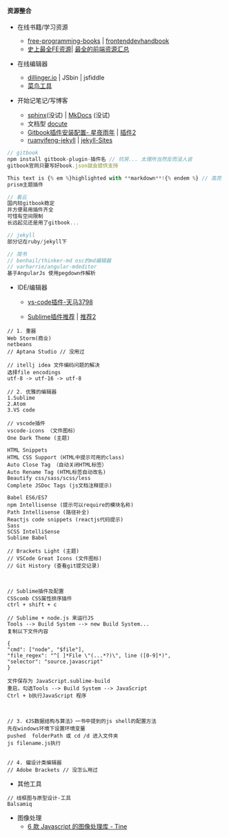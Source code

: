 #### **资源整合**

* 在线书籍/学习资源

  * [free-programming-books](https://github.com/vhf/free-programming-books/blob/master/free-programming-books.md) \| [frontenddevhandbook](https://www.gitbook.com/book/dwqs/frontenddevhandbook/details) 
  * [史上最全FE资源](http://www.jianshu.com/p/6cb49271cd2a#)\| [最全的前端资源汇总](https://github.com/helloqingfeng/Awsome-Front-End-learning-resource)

* 在线编辑器

  * [dillinger.io](http://dillinger.io/) \| JSbin \| jsfiddle
  * [菜鸟工具](https://c.runoob.com/)

* 开始记笔记/写博客

  * [sphinx](http://www.sphinx-doc.org/en/stable/)\(没试\) \| [MkDocs](http://www.mkdocs.org/) \(没试\) 
  * 文档型 [docute](https://docute.js.org/#/home)
  * [Gitbook插件安装配置- 星夜雨年](http://www.tuicool.com/articles/JjQ3qm) \| [插件2](http://www.tuicool.com/articles/zee2ui)
  * [ruanyifeng-jekyll](http://www.ruanyifeng.com/blog/2012/08/blogging_with_jekyll.html) \| [jekyll-Sites](https://github.com/jekyll/jekyll/wiki/Sites)

```js
// gitbook
npm install gitbook-plugin-插件名 // 坑哭... 太理所当然反而没人说
gitbook官网只要写好book.json就会提供支持

This text is {% em %}highlighted with **markdown**!{% endem %} // 高亮
prism主题插件 

// 看云
国内较gitbook稳定
并方便易用插件齐全
可惜有空间限制
长远起见还是用了gitbook...

// jekyll
部分记在ruby/jekyll下

// 简书
// benhail/thinker-md osc的md编辑器
// varharrie/angular-mdeditor
基于AngularJs 使用pegdown作解析
```

* IDE/编辑器

  * [vs-code插件-](http://blog.csdn.net/u011127019/article/details/53158660)[天马3798](http://blog.csdn.net/u011127019)

  * [Sublime插件推荐](http://www.jianshu.com/p/2f30ccd41165)  \| [推荐2](https://www.zhihu.com/question/37342465)

```
// 1. 重器
Web Storm(商业)
netbeans
// Aptana Studio // 没用过

// itellj idea 文件编码问题的解决
选择file encodings 
utf-8 -> utf-16 -> utf-8

// 2. 优雅的编辑器
1.Sublime 
2.Atom
3.VS code

// vscode插件
vscode-icons （文件图标）
One Dark Theme (主题)

HTML Snippets
HTML CSS Support (HTML中提示可用的class)
Auto Close Tag （自动关闭HTML标签）
Auto Rename Tag (HTML标签自动改名)
Beautify css/sass/scss/less
Complete JSDoc Tags (js文档注释提示)

Babel ES6/ES7 
npm Intellisense (提示可以require的模块名称)
Path Intellisense (路径补全)
Reactjs code snippets (reactjs代码提示)
Sass
SCSS IntelliSense
Sublime Babel

// Brackets Light (主题)
// VSCode Great Icons (文件图标)
// Git History (查看git提交记录)



// Sublime插件及配置
CSScomb CSS属性排序插件
ctrl + shift + c

// Sublime + node.js 来运行JS 
Tools --> Build System --> new Build System...
复制以下文件内容

{
"cmd": ["node", "$file"],
"file_regex": "^[ ]*File \"(...*?)\", line ([0-9]*)",
"selector": "source.javascript"
}

文件保存为 JavaScript.sublime-build
重启，勾选Tools --> Build System --> JavaScript
Ctrl + b执行JavaScript 程序



// 3. 《JS数据结构与算法》一书中提到的js shell的配置方法
先在windows环境下设置环境变量
pushed  folderPath 或 cd /d 进入文件夹
js filename.js执行


// 4. 偏设计类编辑器
// Adobe Brackets // 没怎么用过
```

* 其他工具

```
// 线框图与原型设计-工具
Balsamiq
```

* 图像处理
  * [6 款 Javascript 的图像处理库 - Tine](https://juejin.im/post/58c0edac0ce4630054592a78?utm_source=gold_browser_extension)

```js

```



